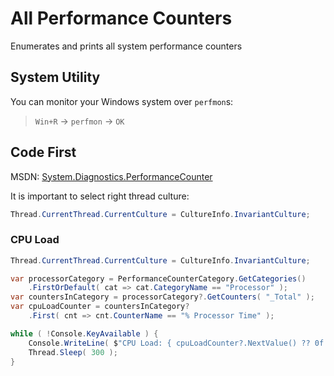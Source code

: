 # All Performance Counters

Enumerates and prints all system performance counters

## System Utility

You can monitor your Windows system over `perfmon`s:

> `Win+R` &rarr; `perfmon` &rarr; `OK`

## Code First

MSDN: [System.Diagnostics.PerformanceCounter](https://docs.microsoft.com/en-us/dotnet/api/system.diagnostics.performancecounter?view=dotnet-plat-ext-6.0)

It is important to select right thread culture:

```c#
Thread.CurrentThread.CurrentCulture = CultureInfo.InvariantCulture;
```

### CPU Load

```c#
Thread.CurrentThread.CurrentCulture = CultureInfo.InvariantCulture;

var processorCategory = PerformanceCounterCategory.GetCategories()
    .FirstOrDefault( cat => cat.CategoryName == "Processor" );
var countersInCategory = processorCategory?.GetCounters( "_Total" );
var cpuLoadCounter = countersInCategory?
    .First( cnt => cnt.CounterName == "% Processor Time" );

while ( !Console.KeyAvailable ) {
    Console.WriteLine( $"CPU Load: { cpuLoadCounter?.NextValue() ?? 0f }" );
    Thread.Sleep( 300 );
}
```
